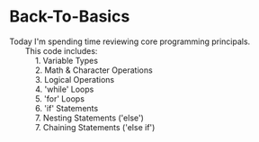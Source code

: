 # Back-To-Basics
Today I'm spending time reviewing core programming principals. 
<br>
&emsp;&emsp;This code includes: 
<br>&emsp;&emsp;&emsp; 1. Variable Types
<br>&emsp;&emsp;&emsp; 2. Math & Character Operations
<br>&emsp;&emsp;&emsp; 3. Logical Operations
<br>&emsp;&emsp;&emsp; 4. 'while' Loops
<br>&emsp;&emsp;&emsp; 5. 'for' Loops
<br>&emsp;&emsp;&emsp; 6. 'if' Statements
<br>&emsp;&emsp;&emsp; 7. Nesting Statements ('else')
<br>&emsp;&emsp;&emsp; 7. Chaining Statements ('else if')

